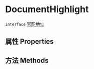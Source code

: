 # DocumentHighlight
`interface` [官网地址](https://microsoft.github.io/monaco-editor/docs.html#interfaces/languages.DocumentHighlight.html)
## 属性 Properties
## 方法 Methods

